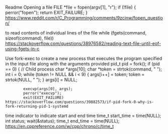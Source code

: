 Readme
Opening a file
  FILE *file = fopen(argv[1], "r");
    if (!file) {
        perror("fopen");
        return EXIT_FAILURE;
    }
    https://www.reddit.com/r/C_Programming/comments/9zcinw/fopen_question/

to read contents of individual lines of the file
    while (fgets(command, sizeof(command), file)) 
    https://stackoverflow.com/questions/38976582/reading-text-file-until-eof-using-fgets-in-c

Use fork-exec to create a new process that executes the program specified in the input file along with the arguments provided
     pid_t pid = fork();
        if (pid == 0) {
            // Child process
            char *args[10];
            char *token = strtok(command, " ");
            int i = 0;
            while (token != NULL && i < 9) {
                args[i++] = token;
                token = strtok(NULL, " ");
            }
            args[i] = NULL;

            execvp(args[0], args);
            perror("execvp");
            exit(EXIT_FAILURE)
    https://stackoverflow.com/questions/39882573/if-pid-fork-0-why-is-fork-returning-pid-1-systemd

time indicator to indicate start and end time
      time_t start_time = time(NULL);
            int status;
            wait(&status);
            time_t end_time = time(NULL);
    https://en.cppreference.com/w/cpp/chrono/c/time_t

